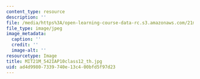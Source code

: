 ```yaml
---
content_type: resource
description: ''
file: /media/https%3A/open-learning-course-data-rc.s3.amazonaws.com/21m-542-interdisciplinary-approaches-to-musical-time-january-iap-2010/ad4d99807339740e13c400bfd5f97d23_MIT21M_542IAP10class12_th.jpg
file_type: image/jpeg
image_metadata:
  caption: ''
  credit: ''
  image-alt: ''
resourcetype: Image
title: MIT21M_542IAP10class12_th.jpg
uid: ad4d9980-7339-740e-13c4-00bfd5f97d23
---
```

